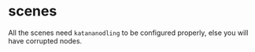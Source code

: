 # scenes

All the scenes need `katananodling` to be configured properly, else you will
have corrupted nodes.
